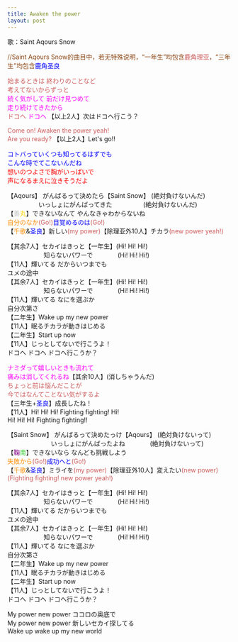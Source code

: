 ```yaml
---
title: Awaken the power
layout: post
---
```

歌：Saint Aqours Snow

<p><font color="saddlebrown">//Saint Aqours Snow的曲目中，若无特殊说明，“一年生”均包含<font color="indianred">鹿角理亚</font>，“三年生”均包含<font color="blue">鹿角圣良</font></font></p>

<p><font color="indianred">始まるときは 終わりのことなど<br />
考えてないからずっと</font><br />
<font color="magenta">続く気がして 前だけ見つめて<br />
走り続けてきたから</font><br />
<font color="indianred">ドコヘ</font> <font color="magenta">ドコヘ</font> 【以上2人】次はドコヘ行こう？</p>

<p><font color="indianred">Come on! Awaken the power yeah!<br />
Are you ready?</font> 【以上2人】Let's go!!</p>

<p><font color="blue">コトバっていくつも知ってるはずでも<br />
こんな時でてこないんだね</font><br />
<font color="red">想いのつよさで胸がいっぱいで<br />
声になるまえに泣きそうだよ</font></p>

<p>【Aqours】 がんばるって決めたら【Saint Snow】 (絶対負けないんだ)<br />
　　　　　いっしょにがんばってきた　　　　　(絶対負けないんだ)<br />
【<font color="silver">善</font><font color="gold">丸</font>】できないなんて やんなきゃわからないね<br />
<font color="darkorange">自分のなか</font><font color="indianred">(Go!)</font><font color="blue">目覚めるのは</font><font color="indianred">(Go!)</font><br />
【<font color="darkorange">千歌</font>&<font color="blue">圣良</font>】新しい<font color="indianred">(my power)</font>【除理亚外10人】チカラ<font color="indianred">(new power yeah!)</font></p>

<p>【其余7人】セカイはきっと【一年生】(Hi! Hi! Hi!)<br />
　　　　　&nbsp;&nbsp;&nbsp;知らないパワーで　　　　(Hi! Hi! Hi!)<br />
【11人】輝いてる だからいつまでも<br />
ユメの途中<br />
【其余7人】セカイはきっと【一年生】(Hi! Hi! Hi!)<br />
　　　　　&nbsp;&nbsp;&nbsp;知らないパワーで　　　　(Hi! Hi! Hi!)<br />
【11人】輝いてる なにを選ぶか<br />
自分次第さ<br />
【二年生】Wake up my new power<br />
【11人】眠るチカラが動きはじめる<br />
【二年生】Start up now<br />
【11人】じっとしてないで行こうよ！<br />
ドコヘ ドコヘ ドコヘ行こうか？</p>

<p><font color="magenta">ナミダって嬉しいときも流れて<br />
痛みは消してくれるね</font>【其余10人】(消しちゃうんだ)<br />
<font color="indianred">ちょっと前は悩んだことが<br />
今ではなんてことない気がするよ</font><br />
【三年生+<font color="blue">圣良</font>】成長したね！<br />
【11人】Hi! Hi! Hi! Fighting fighting! Hi!<br />
Hi! Hi! Hi! Fighting fighting!!</p>

<p>【Saint Snow】 がんばるって決めたっけ【Aqours】 (絶対負けないって)<br />
　　　　　　　いっしょにがんばったよね　　　　(絶対負けないって)<br />
【<font color="purple">鞠</font><font color="limegreen">南</font>】できないなら なんども挑戦しよう<br />
<font color="darkorange">失敗から</font><font color="indianred">(Go!)</font><font color="blue">成功へと</font><font color="indianred">(Go!)</font><br />
【<font color="darkorange">千歌</font>&<font color="blue">圣良</font>】ミライを<font color="indianred">(my power)</font>【除理亚外10人】変えたい<font color="indianred">(new power)</font><br />
<font color="indianred">(Fighting fighting! new power yeah!)</font></p>

<p>【其余7人】セカイはきっと【一年生】(Hi! Hi! Hi!)<br />
　　　　　&nbsp;&nbsp;&nbsp;知らないパワーで　　　　(Hi! Hi! Hi!)<br />
【11人】輝いてる だからいつまでも<br />
ユメの途中<br />
【其余7人】セカイはきっと【一年生】(Hi! Hi! Hi!)<br />
　　　　　&nbsp;&nbsp;&nbsp;知らないパワーで　　　　(Hi! Hi! Hi!)<br />
【11人】輝いてる なにを選ぶか<br />
自分次第さ<br />
【二年生】Wake up my new power<br />
【11人】眠るチカラが動きはじめる<br />
【二年生】Start up now<br />
【11人】じっとしてないで行こうよ！<br />
ドコヘ ドコヘ ドコヘ行こうか？</p>

<p>My power new power ココロの奥底で<br />
My power new power 新しいセカイ探してる<br />
Wake up wake up my new world</p>